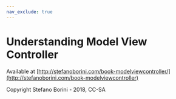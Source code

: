 ```yaml
---
nav_exclude: true
---
```

Understanding Model View Controller
===================================

Available at [http://stefanoborini.com/book-modelviewcontroller/](http://stefanoborini.com/book-modelviewcontroller)

Copyright Stefano Borini - 2018, CC-SA

